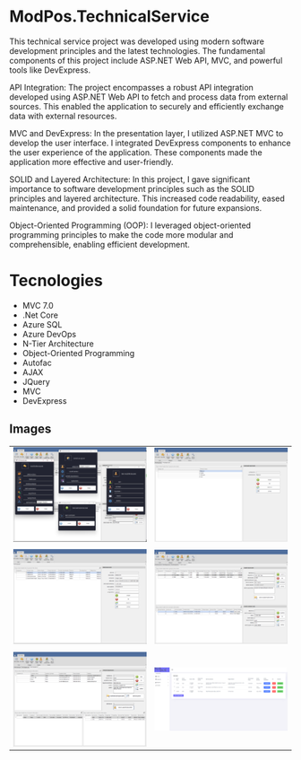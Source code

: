# ModPos.TechnicalService
This technical service project was developed using modern software development principles and the latest technologies. The fundamental components of this project include ASP.NET Web API, MVC, and powerful tools like DevExpress.

API Integration:
The project encompasses a robust API integration developed using ASP.NET Web API to fetch and process data from external sources. This enabled the application to securely and efficiently exchange data with external resources.

MVC and DevExpress:
In the presentation layer, I utilized ASP.NET MVC to develop the user interface. I integrated DevExpress components to enhance the user experience of the application. These components made the application more effective and user-friendly.

SOLID and Layered Architecture:
In this project, I gave significant importance to software development principles such as the SOLID principles and layered architecture. This increased code readability, eased maintenance, and provided a solid foundation for future expansions.

Object-Oriented Programming (OOP):
I leveraged object-oriented programming principles to make the code more modular and comprehensible, enabling efficient development.
# Tecnologies
- MVC 7.0
- .Net Core
- Azure SQL
- Azure DevOps
- N-Tier Architecture
- Object-Oriented Programming
- Autofac
- AJAX
- JQuery
- MVC
- DevExpress

## Images
|  |  |
|---------|---------|
| ![Resim 1](https://raw.githubusercontent.com/ismailtopcu/ModPos.TechnicalService/master/ModPos.TechnicalService.PresentationLayer/wwwroot/TeknikServisProjesi/3.png) | ![Resim 2](https://raw.githubusercontent.com/ismailtopcu/ModPos.TechnicalService/master/ModPos.TechnicalService.PresentationLayer/wwwroot/TeknikServisProjesi/6.png) |
|  |  |
| ![Resim 3](https://raw.githubusercontent.com/ismailtopcu/ModPos.TechnicalService/master/ModPos.TechnicalService.PresentationLayer/wwwroot/TeknikServisProjesi/5.png) | ![Resim 4](https://raw.githubusercontent.com/ismailtopcu/ModPos.TechnicalService/master/ModPos.TechnicalService.PresentationLayer/wwwroot/TeknikServisProjesi/4.png) |
|  |  |
| ![Resim 5](https://raw.githubusercontent.com/ismailtopcu/ModPos.TechnicalService/master/ModPos.TechnicalService.PresentationLayer/wwwroot/TeknikServisProjesi/7.png) | ![Resim 6](https://raw.githubusercontent.com/ismailtopcu/ModPos.TechnicalService/master/ModPos.TechnicalService.PresentationLayer/wwwroot/TeknikServisProjesi/2.png) |
